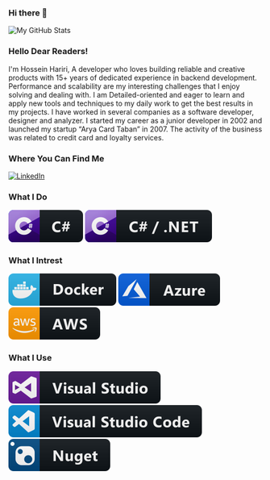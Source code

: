 ### Hi there 👋

![My GitHub Stats](https://github-readme-stats.vercel.app/api?username=HosseinHariri&count_private=true)

### Hello Dear Readers!

I'm Hossein Hariri, A developer who loves building reliable and creative products with 15+ years of dedicated experience in backend development. 
Performance and scalability are my interesting challenges that I enjoy solving and dealing with. I am Detailed-oriented and eager to learn and apply new tools and techniques to my daily work to get the best results in my projects.
I have worked in several companies as a software developer, designer and analyzer. 
I started my career as a junior developer in 2002 and launched my startup “Arya Card Taban” in 2007. The activity of the business was related to credit card and loyalty services. 


### Where You Can Find Me
[![LinkedIn](https://raw.githubusercontent.com/MikeCodesDotNET/MikeCodesDotNET/a8abbf37441f3253f74ea255a47f289208d7568c/Resources/linkedIn.svg)](https://www.linkedin.com/in/HosseinHariri/)

### What I Do
![C#](https://github.com/MikeCodesDotNET/ColoredBadges/raw/master/svg/dev/languages/csharp.svg)
![C# and .NET](https://raw.githubusercontent.com/MikeCodesDotNET/ColoredBadges/master/svg/dev/languages/csharp_dotnet.svg)  

### What I Intrest
![Docker](https://raw.githubusercontent.com/MikeCodesDotNET/ColoredBadges/master/svg/dev/tools/docker.svg) 
![Azure](https://raw.githubusercontent.com/MikeCodesDotNET/ColoredBadges/master/svg/dev/services/azure.svg) 
![AWS](https://raw.githubusercontent.com/MikeCodesDotNET/ColoredBadges/master/svg/dev/services/aws.svg) 

### What I Use
![Visual Studio](https://raw.githubusercontent.com/MikeCodesDotNET/ColoredBadges/master/svg/dev/tools/visualstudio.svg) 
![Visual Studio Code](https://github.com/MikeCodesDotNET/ColoredBadges/raw/master/svg/dev/tools/visualstudio_code.svg) 
![NuGet](https://github.com/MikeCodesDotNET/ColoredBadges/raw/master/svg/dev/services/nuget.svg)

<!--
**HosseinHariri/HosseinHariri** is a ✨ _special_ ✨ repository because its `README.md` (this file) appears on your GitHub profile.

Here are some ideas to get you started:

- 🔭 I’m currently working on ...
- 🌱 I’m currently learning ...
- 👯 I’m looking to collaborate on ...
- 🤔 I’m looking for help with ...
- 💬 Ask me about ...
- 📫 How to reach me: ...
- 😄 Pronouns: ...
- ⚡ Fun fact: ...
-->
